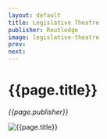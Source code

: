 ```yaml
---
layout: default
title: Legislative Theatre
publisher: Routledge
image: legislative-theatre
prev: 
next:
---
```


# {{page.title}}<br />
*{{page.publisher}}*

![{{page.title}}]({{page.image}}.webp "{{page.title}}")